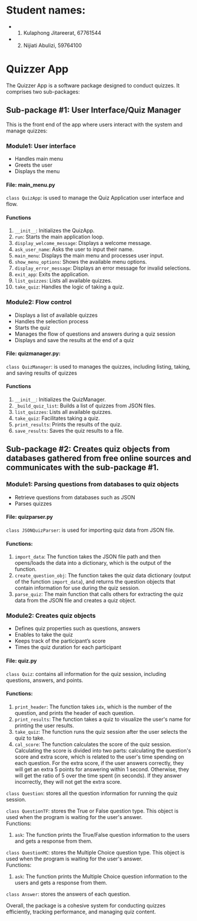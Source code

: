 # Student names:
* 1)	Kulaphong Jitareerat, 67761544
* 2)	Nijiati Abulizi, 59764100

# Quizzer App

The Quizzer App is a software package designed to conduct quizzes. It comprises two sub-packages:

## **Sub-package #1**: User Interface/Quiz Manager

This is the front end of the app where users interact with the system and manage quizzes:

### **Module1**: User interface
-	Handles main menu
-	Greets the user
-	Displays the menu

#### File: main_menu.py
```class QuizApp```: is used to manage the Quiz Application user interface and flow.

#### Functions
1. `__init__`: Initializes the QuizApp.
2. `run`: Starts the main application loop.
3. `display_welcome_message`: Displays a welcome message.
4. `ask_user_name`: Asks the user to input their name.
5. `main_menu`: Displays the main menu and processes user input.
6. `show_menu_options`: Shows the available menu options.
7. `display_error_message`: Displays an error message for invalid selections.
8. `exit_app`: Exits the application.
9. `list_quizzes`: Lists all available quizzes.
10. `take_quiz`: Handles the logic of taking a quiz.


### **Module2**: Flow control

-	Displays a list of available quizzes
-	Handles the selection process
-	Starts the quiz
-	Manages the flow of questions and answers during a quiz session
-	Displays and save the results at the end of a quiz

#### File: quizmanager.py:
```class QuizManager```: is used to manages the quizzes, including listing, taking, and saving results of quizzes

#### Functions
1. `__init__`: Initializes the QuizManager.
2. `_build_quiz_list`: Builds a list of quizzes from JSON files.
3. `list_quizzes`: Lists all available quizzes.
4. `take_quiz`: Facilitates taking a quiz.
5. `print_results`: Prints the results of the quiz.
6. `save_results`: Saves the quiz results to a file.

## **Sub-package #2**: Creates quiz objects from databases gathered from free online sources and communicates with the sub-package #1.

### **Module1**: Parsing questions from databases to quiz objects
-	Retrieve questions from databases such as JSON
-	Parses quizzes

#### File: quizparser.py  
```class JSONQuizParser```: is used for importing quiz data from JSON file. 

#### Functions:   
1. `import_data`: The function takes the JSON file path and then opens/loads the data into a dictionary, which is the output of the function.
2. `create_question_obj`: The function takes the quiz data dictionary (output of the function ```import_data```), and returns the question objects that contain information for use during the quiz session.
3. `parse_quiz`: The main function that calls others for extracting the quiz data from the JSON file and creates a quiz object.  

### **Module2**: Creates quiz objects
-	Defines quiz properties such as questions, answers
-	Enables to take the quiz
-	Keeps track of the participant’s score
-	Times the quiz duration for each participant

#### File: quiz.py  
```class Quiz```: contains all information for the quiz session, including questions, answers, and points.  

#### Functions:  
1. `print_header`: The function takes ```idx```, which is the number of the question, and prints the header of each question.
2. `print_results`: The function takes a quiz to visualize the user's name for printing the user results.  
3. `take_quiz`: The function runs the quiz session after the user selects the quiz to take.
4. `cal_score`: The function calculates the score of the quiz session. Calculating the score is divided into two parts: calculating the question's score and extra score, which is related to the user's time spending on each question. For the extra score, if the user answers correctly, they will get an extra 5 points for answering within 1 second. Otherwise, they will get the ratio of 5 over the time spent (in seconds). If they answer incorrectly, they will not get the extra score.

```class Question```: stores all the question information for running the quiz session.       

```class QuestionTF```: stores the True or False question type. This object is used when the program is waiting for the user's answer.  
Functions:  
1. `ask`: The function prints the True/False question information to the users and gets a response from them.

```class QuestionMC```: stores the Multiple Choice question type. This object is used when the program is waiting for the user's answer.   
Functions:   
1. `ask`: The function prints the Multiple Choice question information to the users and gets a response from them.  

```class Answer```: stores the answers of each question.   


Overall, the package is a cohesive system for conducting quizzes efficiently, tracking performance, and managing quiz content.
